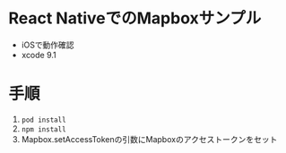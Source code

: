 # React NativeでのMapboxサンプル
- iOSで動作確認
- xcode 9.1

# 手順
1. `pod install`
2. `npm install`
3. Mapbox.setAccessTokenの引数にMapboxのアクセストークンをセット
